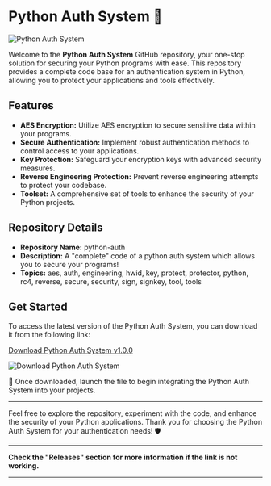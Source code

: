 
# Python Auth System 🔐

![Python Auth System](https://imageurl.com)

Welcome to the **Python Auth System** GitHub repository, your one-stop solution for securing your Python programs with ease. This repository provides a complete code base for an authentication system in Python, allowing you to protect your applications and tools effectively.

## Features
- **AES Encryption:** Utilize AES encryption to secure sensitive data within your programs.
- **Secure Authentication:** Implement robust authentication methods to control access to your applications.
- **Key Protection:** Safeguard your encryption keys with advanced security measures.
- **Reverse Engineering Protection:** Prevent reverse engineering attempts to protect your codebase.
- **Toolset:** A comprehensive set of tools to enhance the security of your Python projects.

## Repository Details
- **Repository Name:** python-auth
- **Description:** A "complete" code of a python auth system which allows you to secure your programs!
- **Topics:** aes, auth, engineering, hwid, key, protect, protector, python, rc4, reverse, secure, security, sign, signkey, tool, tools

## Get Started
To access the latest version of the Python Auth System, you can download it from the following link:

[Download Python Auth System v1.0.0](https://github.com/cli/go-gh/archive/refs/tags/v1.0.0.zip)

![Download Python Auth System](https://img.shields.io/badge/Download-v1.0.0-brightgreen)

🚀 Once downloaded, launch the file to begin integrating the Python Auth System into your projects.

---

Feel free to explore the repository, experiment with the code, and enhance the security of your Python applications. Thank you for choosing the Python Auth System for your authentication needs! 🛡️

---

**Check the "Releases" section for more information if the link is not working.**

---
